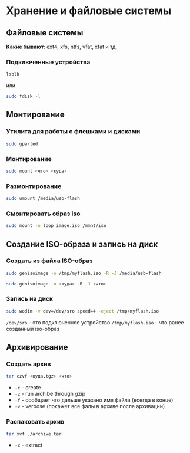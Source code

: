 
# Хранение и файловые системы

## Файловые системы

**Какие бывают**: ext4, xfs, ntfs, vfat, xfat и тд.


### Подключенные устройства

```bash
lsblk
```

или

```bash
sudo fdisk -l
```


## Монтирование


### Утилита для работы с флешками и дисками

```bash
sudo gparted
```

### Монтирование

```bash
sudo mount <что> <куда>
```

### Размонтирование

```bash
sudo umount /media/usb-flash
```

### Смонтировать образ **iso**

```bash
sudo mount -o loop image.iso /mmnt/iso
```



## Создание ISO-образа и запись на диск
### Создать из файла ISO-образ

```bash
sudo genisoimage -o /tmp/myflash.iso -R -J /media/usb-flash

sudo genisoimage -o <куда> -R -J <что>
```

### Запись на диск

```bash
sudo wodim -v dev=/dev/sro speed=4 -eject /tmp/myflash.iso
```

`/dev/sro` - это подключенное устройство
`/tmp/myflash.iso` - что ранее созданный iso-образ


## Архивирование

### Создать архив

```bash
tar czvf <куда.tgz> <что>
```

- `-c` - create
- `-z` - run archibe through gzip
- `-f` - сообщает что дальше указано имя файла (всегда в конце)
- `-v` - verbose (покажет все фалы в архиве после архивации)
### Распаковать архив

```bash
tar xvf ./archive.tar
```

- `-x` - extract